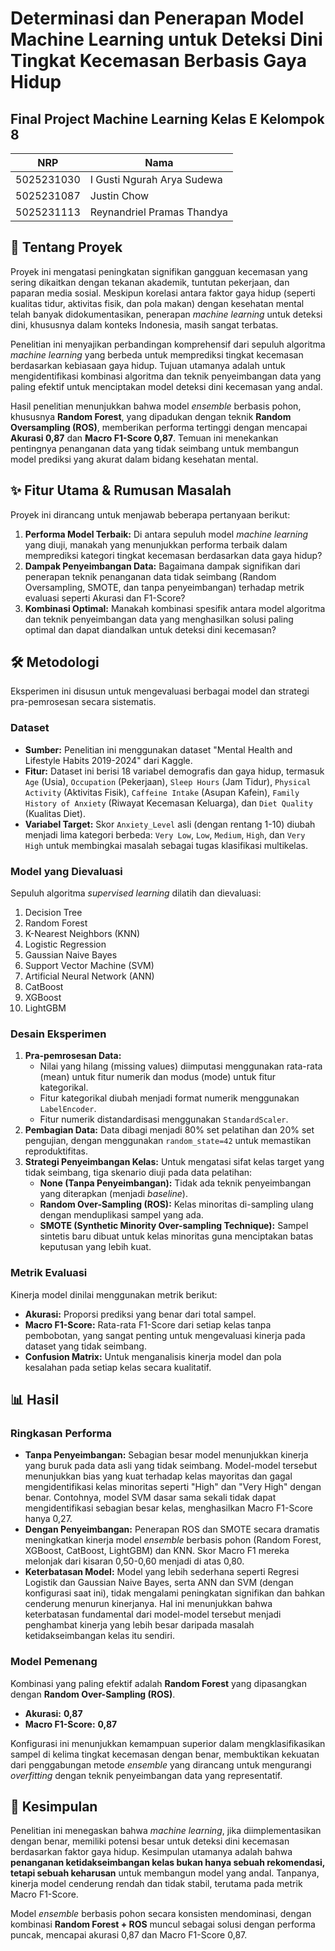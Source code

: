 # Determinasi dan Penerapan Model Machine Learning untuk Deteksi Dini Tingkat Kecemasan Berbasis Gaya Hidup
## Final Project Machine Learning Kelas E Kelompok 8

| NRP         | Nama                             |
| ----------- | -------------------------------- |
| 5025231030  | I Gusti Ngurah Arya Sudewa       |
| 5025231087  | Justin Chow                      |
| 5025231113  | Reynandriel Pramas Thandya       |

## 📌 Tentang Proyek

Proyek ini mengatasi peningkatan signifikan gangguan kecemasan yang sering dikaitkan dengan tekanan akademik, tuntutan pekerjaan, dan paparan media sosial. Meskipun korelasi antara faktor gaya hidup (seperti kualitas tidur, aktivitas fisik, dan pola makan) dengan kesehatan mental telah banyak didokumentasikan, penerapan *machine learning* untuk deteksi dini, khususnya dalam konteks Indonesia, masih sangat terbatas.

Penelitian ini menyajikan perbandingan komprehensif dari sepuluh algoritma *machine learning* yang berbeda untuk memprediksi tingkat kecemasan berdasarkan kebiasaan gaya hidup. Tujuan utamanya adalah untuk mengidentifikasi kombinasi algoritma dan teknik penyeimbangan data yang paling efektif untuk menciptakan model deteksi dini kecemasan yang andal.

Hasil penelitian menunjukkan bahwa model *ensemble* berbasis pohon, khususnya **Random Forest**, yang dipadukan dengan teknik **Random Oversampling (ROS)**, memberikan performa tertinggi dengan mencapai **Akurasi 0,87** dan **Macro F1-Score 0,87**. Temuan ini menekankan pentingnya penanganan data yang tidak seimbang untuk membangun model prediksi yang akurat dalam bidang kesehatan mental.

## ✨ Fitur Utama & Rumusan Masalah

Proyek ini dirancang untuk menjawab beberapa pertanyaan berikut:

1.  **Performa Model Terbaik:** Di antara sepuluh model *machine learning* yang diuji, manakah yang menunjukkan performa terbaik dalam memprediksi kategori tingkat kecemasan berdasarkan data gaya hidup? 
2.  **Dampak Penyeimbangan Data:** Bagaimana dampak signifikan dari penerapan teknik penanganan data tidak seimbang (Random Oversampling, SMOTE, dan tanpa penyeimbangan) terhadap metrik evaluasi seperti Akurasi dan F1-Score? 
3.  **Kombinasi Optimal:** Manakah kombinasi spesifik antara model algoritma dan teknik penyeimbangan data yang menghasilkan solusi paling optimal dan dapat diandalkan untuk deteksi dini kecemasan? 

## 🛠️ Metodologi

Eksperimen ini disusun untuk mengevaluasi berbagai model dan strategi pra-pemrosesan secara sistematis.

### Dataset

* **Sumber:** Penelitian ini menggunakan dataset "Mental Health and Lifestyle Habits 2019-2024" dari Kaggle.
* **Fitur:** Dataset ini berisi 18 variabel demografis dan gaya hidup, termasuk `Age` (Usia), `Occupation` (Pekerjaan), `Sleep Hours` (Jam Tidur), `Physical Activity` (Aktivitas Fisik), `Caffeine Intake` (Asupan Kafein), `Family History of Anxiety` (Riwayat Kecemasan Keluarga), dan `Diet Quality` (Kualitas Diet).
* **Variabel Target:** Skor `Anxiety_Level` asli (dengan rentang 1-10) diubah menjadi lima kategori berbeda: `Very Low`, `Low`, `Medium`, `High`, dan `Very High` untuk membingkai masalah sebagai tugas klasifikasi multikelas.

### Model yang Dievaluasi

Sepuluh algoritma *supervised learning* dilatih dan dievaluasi:
1.  Decision Tree 
2.  Random Forest 
3.  K-Nearest Neighbors (KNN) 
4.  Logistic Regression 
5.  Gaussian Naive Bayes 
6.  Support Vector Machine (SVM) 
7.  Artificial Neural Network (ANN) 
8.  CatBoost 
9.  XGBoost 
10. LightGBM 

### Desain Eksperimen

1.  **Pra-pemrosesan Data:**
    * Nilai yang hilang (missing values) diimputasi menggunakan rata-rata (mean) untuk fitur numerik dan modus (mode) untuk fitur kategorikal.
    * Fitur kategorikal diubah menjadi format numerik menggunakan `LabelEncoder`.
    * Fitur numerik distandardisasi menggunakan `StandardScaler`.
2.  **Pembagian Data:** Data dibagi menjadi 80% set pelatihan dan 20% set pengujian, dengan menggunakan `random_state=42` untuk memastikan reproduktifitas.
3.  **Strategi Penyeimbangan Kelas:** Untuk mengatasi sifat kelas target yang tidak seimbang, tiga skenario diuji pada data pelatihan:
    * **None (Tanpa Penyeimbangan):** Tidak ada teknik penyeimbangan yang diterapkan (menjadi *baseline*).
    * **Random Over-Sampling (ROS):** Kelas minoritas di-sampling ulang dengan menduplikasi sampel yang ada.
    * **SMOTE (Synthetic Minority Over-sampling Technique):** Sampel sintetis baru dibuat untuk kelas minoritas guna menciptakan batas keputusan yang lebih kuat.

### Metrik Evaluasi

Kinerja model dinilai menggunakan metrik berikut:
* **Akurasi:** Proporsi prediksi yang benar dari total sampel.
* **Macro F1-Score:** Rata-rata F1-Score dari setiap kelas tanpa pembobotan, yang sangat penting untuk mengevaluasi kinerja pada dataset yang tidak seimbang.
* **Confusion Matrix:** Untuk menganalisis kinerja model dan pola kesalahan pada setiap kelas secara kualitatif.

## 📊 Hasil

### Ringkasan Performa

* **Tanpa Penyeimbangan:** Sebagian besar model menunjukkan kinerja yang buruk pada data asli yang tidak seimbang. Model-model tersebut menunjukkan bias yang kuat terhadap kelas mayoritas dan gagal mengidentifikasi kelas minoritas seperti "High" dan "Very High" dengan benar. Contohnya, model SVM dasar sama sekali tidak dapat mengidentifikasi sebagian besar kelas, menghasilkan Macro F1-Score hanya 0,27.
* **Dengan Penyeimbangan:** Penerapan ROS dan SMOTE secara dramatis meningkatkan kinerja model *ensemble* berbasis pohon (Random Forest, XGBoost, CatBoost, LightGBM) dan KNN. Skor Macro F1 mereka melonjak dari kisaran 0,50-0,60 menjadi di atas 0,80.
* **Keterbatasan Model:** Model yang lebih sederhana seperti Regresi Logistik dan Gaussian Naive Bayes, serta ANN dan SVM (dengan konfigurasi saat ini), tidak mengalami peningkatan signifikan dan bahkan cenderung menurun kinerjanya. Hal ini menunjukkan bahwa keterbatasan fundamental dari model-model tersebut menjadi penghambat kinerja yang lebih besar daripada masalah ketidakseimbangan kelas itu sendiri.

### Model Pemenang

Kombinasi yang paling efektif adalah **Random Forest** yang dipasangkan dengan **Random Over-Sampling (ROS)**.

* **Akurasi:** **0,87** 
* **Macro F1-Score:** **0,87** 

Konfigurasi ini menunjukkan kemampuan superior dalam mengklasifikasikan sampel di kelima tingkat kecemasan dengan benar, membuktikan kekuatan dari penggabungan metode *ensemble* yang dirancang untuk mengurangi *overfitting* dengan teknik penyeimbangan data yang representatif.

## 🚀 Kesimpulan

Penelitian ini menegaskan bahwa *machine learning*, jika diimplementasikan dengan benar, memiliki potensi besar untuk deteksi dini kecemasan berdasarkan faktor gaya hidup. Kesimpulan utamanya adalah bahwa **penanganan ketidakseimbangan kelas bukan hanya sebuah rekomendasi, tetapi sebuah keharusan** untuk membangun model yang andal. Tanpanya, kinerja model cenderung rendah dan tidak stabil, terutama pada metrik Macro F1-Score.

Model *ensemble* berbasis pohon secara konsisten mendominasi, dengan kombinasi **Random Forest + ROS** muncul sebagai solusi dengan performa puncak, mencapai akurasi 0,87 dan Macro F1-Score 0,87.
